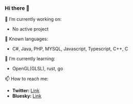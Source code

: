 ### Hi there 👋

<!--
**dani2318/dani2318** is a ✨ _special_ ✨ repository because its `README.md` (this file) appears on your GitHub profile.

Here are some ideas to get you started:

- 🔭 I’m currently working on ...
- 🌱 I’m currently learning ...
- 👯 I’m looking to collaborate on ...
- 🤔 I’m looking for help with ...
- 💬 Ask me about ...
- 📫 How to reach me: ...
- 😄 Pronouns: ...
- ⚡ Fun fact: ...
-->

🔭 I’m currently working on:
-  No active project

💬 Known languages:
- C#, Java, PHP, MYSQL, Javascript, Typescript, C++, C

🌱 I’m currently learning:
- OpenGL(GLSL), rust, go

📫 How to reach me:
- <b>Twitter:</b> <a href="twitter.com/thedaniele2002">Link</a>
- <b>Bluesky:</b> <a href="https://bsky.app/profile/dani23.bsky.social">Link</a>
